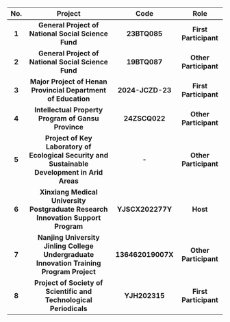 |**No.**|**Project**|**Code**|**Role**|
|:-:|:-:|:-:|:-:|
|**1**|**General Project of National Social Science Fund**|**23BTQ085**|**First Participant**|
|**2**|**General Project of National Social Science Fund**|**19BTQ087**|**Other Participant**|
|**3**|**Major Project of Henan Provincial Department of Education**|**2024-JCZD-23**|**First Participant**|
|**4**|**Intellectual Property Program of Gansu Province**|**24ZSCQ022**|**Other Participant**|
|**5**|**Project of Key Laboratory of Ecological Security and Sustainable Development in Arid Areas**|**-**|**Other Participant**|
|**6**|**Xinxiang Medical University Postgraduate Research Innovation Support Program**|**YJSCX202277Y**|**Host**|
|**7**|**Nanjing University Jinling College Undergraduate Innovation Training Program Project**|**136462019007X**|**Other Participant**|
|**8**|**Project of Society of Scientific and Technological Periodicals**|**YJH202315**|**First Participant**|
